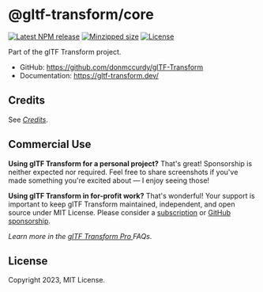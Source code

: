 # @gltf-transform/core

[![Latest NPM release](https://img.shields.io/npm/v/@gltf-transform/core.svg)](https://www.npmjs.com/package/@gltf-transform/core)
[![Minzipped size](https://badgen.net/bundlephobia/minzip/@gltf-transform/core)](https://bundlephobia.com/result?p=@gltf-transform/core)
[![License](https://img.shields.io/npm/l/@gltf-transform/core.svg)](https://github.com/donmccurdy/glTF-Transform/blob/main/LICENSE.md)

Part of the glTF Transform project.

- GitHub: https://github.com/donmccurdy/glTF-Transform
- Documentation: https://gltf-transform.dev/

## Credits

See [*Credits*](https://gltf-transform.dev/credits).

<h2>Commercial Use</h2>

<p>
	<b>Using glTF Transform for a personal project?</b> That's great! Sponsorship is neither expected nor required. Feel
	free to share screenshots if you've made something you're excited about — I enjoy seeing those!
</p>

<p>
	<b>Using glTF Transform in for-profit work?</b> That's wonderful! Your support is important to keep glTF Transform
	maintained, independent, and open source under MIT License. Please consider a
	<a href="https://gltf-transform.dev/pro" target="_blank">subscription</a>
	or
	<a href="https://github.com/sponsors/donmccurdy" target="_blank">GitHub sponsorship</a>.
</p>

<p>
	<i>
		Learn more in the
		<a href="https://gltf-transform.dev/pro" target="_blank"> glTF Transform Pro </a> FAQs</i
	>.
</p>

## License

Copyright 2023, MIT License.
